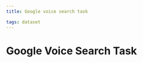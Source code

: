 ```yaml
---
title: Google voice search task

tags: dataset 
---
```


# Google Voice Search Task
















